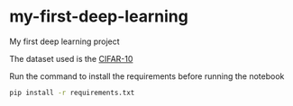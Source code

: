 # my-first-deep-learning
 My first deep learning project

The dataset used is the [CIFAR-10](https://www.cs.toronto.edu/~kriz/cifar.html) 

Run  the command to install the requirements before running the notebook 
``` bash
pip install -r requirements.txt
```


